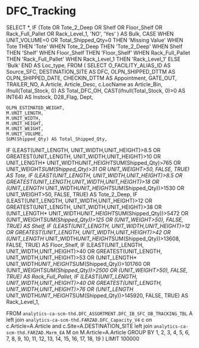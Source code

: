 # DFC_Tracking
  SELECT
  *,
IF
  (Tote
    OR Tote_2_Deep
    OR Shelf
    OR Floor_Shelf
    OR Rack_Full_Pallet
    OR Rack_Level_1,
    'NO',
    'Yes' ) AS Bulk,
  CASE
    WHEN UNIT_VOLUME=0 OR Total_Shipped_Qty=0 THEN 'Missing Value'
    WHEN Tote THEN 'Tote'
    WHEN Tote_2_Deep THEN 'Tote_2_Deep'
    WHEN Shelf THEN 'Shelf'
    WHEN Floor_Shelf THEN 'Floor_Shelf'
    WHEN Rack_Full_Pallet THEN 'Rack_Full_Pallet'
    WHEN Rack_Level_1 THEN 'Rack_Level_1'
  ELSE
  'Bulk'
END
  AS Loc_type,
FROM (
  SELECT
    O_FACILITY_ALIAS_ID AS Source_SFC,
    DESTINATION_SITE AS DFC,
    OLPN_SHIPPED_DTTM AS OLPN_SHIPPED_DATE,
    CHECKIN_DTTM AS Appointment,
    GATE_OUT,
    TRAILER_NO,
    A.Article,
    Article_Desc,
     c.LocName as Article_Bin,
    ifnull(Total_Stock,
      0) AS Total_DFC_OH,
    CAST(ifnull(Total_Stock,
        0)>0 AS INT64) AS Instock,
    D28_Flag,
    Dept,
    
    OLPN_ESTIMATED_WEIGHT,
    M.UNIT_LENGTH,
    M.UNIT_WIDTH,
    M.UNIT_HEIGHT,
    M.UNIT_WEIGHT,
    M.UNIT_VOLUME,
    SUM(Shipped_Qty) AS Total_Shipped_Qty,
  IF
    (LEAST(UNIT_LENGTH, UNIT_WIDTH,UNIT_HEIGHT)>8.5
      OR GREATEST(UNIT_LENGTH, UNIT_WIDTH,UNIT_HEIGHT)>10
      OR UNIT_LENGTH* UNIT_WIDTH*UNIT_HEIGHT*SUM(Shipped_Qty)>765
      OR UNIT_WEIGHT*SUM(Shipped_Qty)>31
      OR UNIT_WEIGHT>50,
      FALSE,
      TRUE) AS Tote,
  IF
    (LEAST(UNIT_LENGTH, UNIT_WIDTH,UNIT_HEIGHT)>8.5
      OR GREATEST(UNIT_LENGTH,UNIT_WIDTH,UNIT_HEIGHT)>18
      OR (UNIT_LENGTH* UNIT_WIDTH*UNIT_HEIGHT*SUM(Shipped_Qty))>1530
      OR UNIT_WEIGHT>50,
      FALSE,
      TRUE) AS Tote_2_Deep,
  IF
    (LEAST(UNIT_LENGTH, UNIT_WIDTH,UNIT_HEIGHT)>12
      OR GREATEST(UNIT_LENGTH, UNIT_WIDTH,UNIT_HEIGHT)>38
      OR (UNIT_LENGTH* UNIT_WIDTH*UNIT_HEIGHT*SUM(Shipped_Qty))>5472
      OR (UNIT_WEIGHT*SUM(Shipped_Qty))>125
      OR (UNIT_WEIGHT>50),
      FALSE,
      TRUE) AS Shelf,
  IF
    (LEAST(UNIT_LENGTH, UNIT_WIDTH,UNIT_HEIGHT)>12
      OR GREATEST(UNIT_LENGTH, UNIT_WIDTH,UNIT_HEIGHT)>42
      OR (UNIT_LENGTH* UNIT_WIDTH*UNIT_HEIGHT*SUM(Shipped_Qty))>13608,
      FALSE,
      TRUE) AS Floor_Shelf,
  IF
    (LEAST(UNIT_LENGTH, UNIT_WIDTH,UNIT_HEIGHT)>40
      OR GREATEST(UNIT_LENGTH, UNIT_WIDTH,UNIT_HEIGHT)>53
      OR (UNIT_LENGTH* UNIT_WIDTH*UNIT_HEIGHT*SUM(Shipped_Qty))>101760
      OR (UNIT_WEIGHT*SUM(Shipped_Qty))>2500
      OR (UNIT_WEIGHT>50),
      FALSE,
      TRUE) AS Rack_Full_Pallet,
  IF
    (LEAST(UNIT_LENGTH, UNIT_WIDTH,UNIT_HEIGHT)>40
      OR GREATEST(UNIT_LENGTH, UNIT_WIDTH,UNIT_HEIGHT)>76
      OR (UNIT_LENGTH* UNIT_WIDTH*UNIT_HEIGHT*SUM(Shipped_Qty))>145920,
      FALSE,
      TRUE) AS Rack_Level_1,
     
  FROM
    `analytics-ca-scm-thd.DFC_ASSORTMENT.DFC_IB_SFC_OB_TRACKING_TBL` A
    left join 
    `analytics-ca-scm-thd.FARZAD.DFC_Capacity_V4` c
    on
    c.Article=A.Article
    and c.Site=A.DESTINATION_SITE
    left join
    `analytics-ca-scm-thd.FARZAD.Marm_EA` M
    on
    M.Article=A.Article
  GROUP BY
    1,
    2,
    3,
    4,
    5,
    6,
    7,
    8,
    9,
    10,
    11,
    12,
    13,
    14,
    15,
    16,
    17,
    18,
    19
  )
LIMIT
  100000
